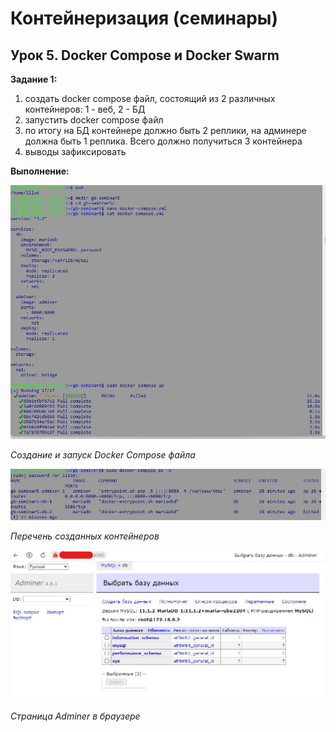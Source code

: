 # Контейнеризация (семинары)

## Урок 5. Docker Compose и Docker Swarm

**Задание 1:**
1. создать docker compose файл, состоящий из 2 различных контейнеров: 1 - веб, 2 - БД
2. запустить docker compose файл
3. по итогу на БД контейнере должно быть 2 реплики, на админере должна быть 1 реплика. Всего должно получиться 3 контейнера
4. выводы зафиксировать

**Выполнение:**

![Создание и запуск YAML-файла](/seminar5/screens/1.jpg)

*Создание и запуск Docker Compose файла*

![Созданные контейнеры](/seminar5/screens/2.jpg)

*Перечень созданных контейнеров*

![Страница Adminer в браузере](/seminar5/screens/3.jpg)

*Страница Adminer в браузере*